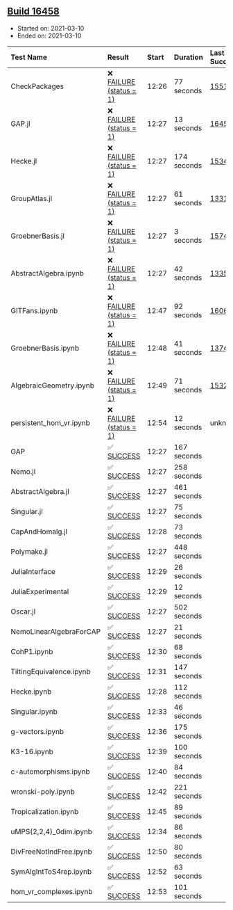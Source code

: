 ## [Build 16458](https://oscarci.mathematik.uni-kl.de/job/oscar/16458/)

* Started on: 2021-03-10
* Ended on: 2021-03-10

| Test Name    | Result | Start | Duration | Last Success | First Failure |
|:-------------|:-------|:------|:---------|:-------------|:--------------|
| CheckPackages | ❌ [FAILURE (status = 1)](https://oscarci.mathematik.uni-kl.de/job/oscar/16458/artifact/logs/build-16458/CheckPackages.log) | 12:26 | 77 seconds | [15514](https://oscarci.mathematik.uni-kl.de/job/oscar/15514/) | [15515](https://oscarci.mathematik.uni-kl.de/job/oscar/15515/) |
| GAP.jl | ❌ [FAILURE (status = 1)](https://oscarci.mathematik.uni-kl.de/job/oscar/16458/artifact/logs/build-16458/GAP.jl.log) | 12:27 | 13 seconds | [16457](https://oscarci.mathematik.uni-kl.de/job/oscar/16457/) | [16458](https://oscarci.mathematik.uni-kl.de/job/oscar/16458/) |
| Hecke.jl | ❌ [FAILURE (status = 1)](https://oscarci.mathematik.uni-kl.de/job/oscar/16458/artifact/logs/build-16458/Hecke.jl.log) | 12:27 | 174 seconds | [15344](https://oscarci.mathematik.uni-kl.de/job/oscar/15344/) | [15348](https://oscarci.mathematik.uni-kl.de/job/oscar/15348/) |
| GroupAtlas.jl | ❌ [FAILURE (status = 1)](https://oscarci.mathematik.uni-kl.de/job/oscar/16458/artifact/logs/build-16458/GroupAtlas.jl.log) | 12:27 | 61 seconds | [13311](https://oscarci.mathematik.uni-kl.de/job/oscar/13311/) | [13312](https://oscarci.mathematik.uni-kl.de/job/oscar/13312/) |
| GroebnerBasis.jl | ❌ [FAILURE (status = 1)](https://oscarci.mathematik.uni-kl.de/job/oscar/16458/artifact/logs/build-16458/GroebnerBasis.jl.log) | 12:27 | 3 seconds | [15745](https://oscarci.mathematik.uni-kl.de/job/oscar/15745/) | [15746](https://oscarci.mathematik.uni-kl.de/job/oscar/15746/) |
| AbstractAlgebra.ipynb | ❌ [FAILURE (status = 1)](https://oscarci.mathematik.uni-kl.de/job/oscar/16458/artifact/logs/build-16458/AbstractAlgebra.ipynb.log) | 12:27 | 42 seconds | [13355](https://oscarci.mathematik.uni-kl.de/job/oscar/13355/) | [13356](https://oscarci.mathematik.uni-kl.de/job/oscar/13356/) |
| GITFans.ipynb | ❌ [FAILURE (status = 1)](https://oscarci.mathematik.uni-kl.de/job/oscar/16458/artifact/logs/build-16458/GITFans.ipynb.log) | 12:47 | 92 seconds | [16068](https://oscarci.mathematik.uni-kl.de/job/oscar/16068/) | [16069](https://oscarci.mathematik.uni-kl.de/job/oscar/16069/) |
| GroebnerBasis.ipynb | ❌ [FAILURE (status = 1)](https://oscarci.mathematik.uni-kl.de/job/oscar/16458/artifact/logs/build-16458/GroebnerBasis.ipynb.log) | 12:48 | 41 seconds | [13748](https://oscarci.mathematik.uni-kl.de/job/oscar/13748/) | [13749](https://oscarci.mathematik.uni-kl.de/job/oscar/13749/) |
| AlgebraicGeometry.ipynb | ❌ [FAILURE (status = 1)](https://oscarci.mathematik.uni-kl.de/job/oscar/16458/artifact/logs/build-16458/AlgebraicGeometry.ipynb.log) | 12:49 | 71 seconds | [15322](https://oscarci.mathematik.uni-kl.de/job/oscar/15322/) | [15323](https://oscarci.mathematik.uni-kl.de/job/oscar/15323/) |
| persistent_hom_vr.ipynb | ❌ [FAILURE (status = 1)](https://oscarci.mathematik.uni-kl.de/job/oscar/16458/artifact/logs/build-16458/persistent_hom_vr.ipynb.log) | 12:54 | 12 seconds | unknown | unknown |
| GAP | ✅ [SUCCESS](https://oscarci.mathematik.uni-kl.de/job/oscar/16458/artifact/logs/build-16458/GAP.log) | 12:27 | 167 seconds |  |  |
| Nemo.jl | ✅ [SUCCESS](https://oscarci.mathematik.uni-kl.de/job/oscar/16458/artifact/logs/build-16458/Nemo.jl.log) | 12:27 | 258 seconds |  |  |
| AbstractAlgebra.jl | ✅ [SUCCESS](https://oscarci.mathematik.uni-kl.de/job/oscar/16458/artifact/logs/build-16458/AbstractAlgebra.jl.log) | 12:27 | 461 seconds |  |  |
| Singular.jl | ✅ [SUCCESS](https://oscarci.mathematik.uni-kl.de/job/oscar/16458/artifact/logs/build-16458/Singular.jl.log) | 12:27 | 75 seconds |  |  |
| CapAndHomalg.jl | ✅ [SUCCESS](https://oscarci.mathematik.uni-kl.de/job/oscar/16458/artifact/logs/build-16458/CapAndHomalg.jl.log) | 12:28 | 73 seconds |  |  |
| Polymake.jl | ✅ [SUCCESS](https://oscarci.mathematik.uni-kl.de/job/oscar/16458/artifact/logs/build-16458/Polymake.jl.log) | 12:27 | 448 seconds |  |  |
| JuliaInterface | ✅ [SUCCESS](https://oscarci.mathematik.uni-kl.de/job/oscar/16458/artifact/logs/build-16458/JuliaInterface.log) | 12:29 | 26 seconds |  |  |
| JuliaExperimental | ✅ [SUCCESS](https://oscarci.mathematik.uni-kl.de/job/oscar/16458/artifact/logs/build-16458/JuliaExperimental.log) | 12:29 | 12 seconds |  |  |
| Oscar.jl | ✅ [SUCCESS](https://oscarci.mathematik.uni-kl.de/job/oscar/16458/artifact/logs/build-16458/Oscar.jl.log) | 12:27 | 502 seconds |  |  |
| NemoLinearAlgebraForCAP | ✅ [SUCCESS](https://oscarci.mathematik.uni-kl.de/job/oscar/16458/artifact/logs/build-16458/NemoLinearAlgebraForCAP.log) | 12:27 | 21 seconds |  |  |
| CohP1.ipynb | ✅ [SUCCESS](https://oscarci.mathematik.uni-kl.de/job/oscar/16458/artifact/logs/build-16458/CohP1.ipynb.log) | 12:30 | 68 seconds |  |  |
| TiltingEquivalence.ipynb | ✅ [SUCCESS](https://oscarci.mathematik.uni-kl.de/job/oscar/16458/artifact/logs/build-16458/TiltingEquivalence.ipynb.log) | 12:31 | 147 seconds |  |  |
| Hecke.ipynb | ✅ [SUCCESS](https://oscarci.mathematik.uni-kl.de/job/oscar/16458/artifact/logs/build-16458/Hecke.ipynb.log) | 12:28 | 112 seconds |  |  |
| Singular.ipynb | ✅ [SUCCESS](https://oscarci.mathematik.uni-kl.de/job/oscar/16458/artifact/logs/build-16458/Singular.ipynb.log) | 12:33 | 46 seconds |  |  |
| g-vectors.ipynb | ✅ [SUCCESS](https://oscarci.mathematik.uni-kl.de/job/oscar/16458/artifact/logs/build-16458/g-vectors.ipynb.log) | 12:36 | 175 seconds |  |  |
| K3-16.ipynb | ✅ [SUCCESS](https://oscarci.mathematik.uni-kl.de/job/oscar/16458/artifact/logs/build-16458/K3-16.ipynb.log) | 12:39 | 100 seconds |  |  |
| c-automorphisms.ipynb | ✅ [SUCCESS](https://oscarci.mathematik.uni-kl.de/job/oscar/16458/artifact/logs/build-16458/c-automorphisms.ipynb.log) | 12:40 | 84 seconds |  |  |
| wronski-poly.ipynb | ✅ [SUCCESS](https://oscarci.mathematik.uni-kl.de/job/oscar/16458/artifact/logs/build-16458/wronski-poly.ipynb.log) | 12:42 | 221 seconds |  |  |
| Tropicalization.ipynb | ✅ [SUCCESS](https://oscarci.mathematik.uni-kl.de/job/oscar/16458/artifact/logs/build-16458/Tropicalization.ipynb.log) | 12:45 | 89 seconds |  |  |
| uMPS(2,2,4)_0dim.ipynb | ✅ [SUCCESS](https://oscarci.mathematik.uni-kl.de/job/oscar/16458/artifact/logs/build-16458/uMPS-2-2-4-_0dim.ipynb.log) | 12:34 | 86 seconds |  |  |
| DivFreeNotIndFree.ipynb | ✅ [SUCCESS](https://oscarci.mathematik.uni-kl.de/job/oscar/16458/artifact/logs/build-16458/DivFreeNotIndFree.ipynb.log) | 12:50 | 80 seconds |  |  |
| SymAlgIntToS4rep.ipynb | ✅ [SUCCESS](https://oscarci.mathematik.uni-kl.de/job/oscar/16458/artifact/logs/build-16458/SymAlgIntToS4rep.ipynb.log) | 12:52 | 63 seconds |  |  |
| hom_vr_complexes.ipynb | ✅ [SUCCESS](https://oscarci.mathematik.uni-kl.de/job/oscar/16458/artifact/logs/build-16458/hom_vr_complexes.ipynb.log) | 12:53 | 101 seconds |  |  |
